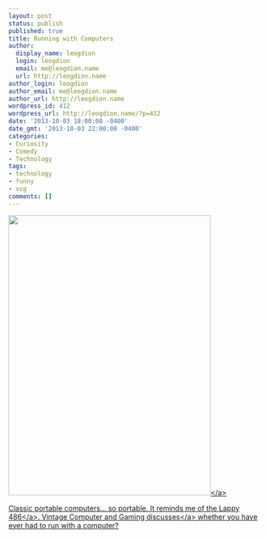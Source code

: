 ```yaml
---
layout: post
status: publish
published: true
title: Running with Computers
author:
  display_name: leogdion
  login: leogdion
  email: me@leogdion.name
  url: http://leogdion.name
author_login: leogdion
author_email: me@leogdion.name
author_url: http://leogdion.name
wordpress_id: 412
wordpress_url: http://leogdion.name/?p=412
date: '2013-10-03 18:00:00 -0400'
date_gmt: '2013-10-03 22:00:00 -0400'
categories:
- Curiosity
- Comedy
- Technology
tags:
- technology
- funny
- vcg
comments: []
---
```

<p><a href="http:&#47;&#47;www.vintagecomputing.com&#47;wp-content&#47;images&#47;retroscan&#47;otrona_attache_small.jpg"><img class="aligncenter" alt="" src="http:&#47;&#47;www.vintagecomputing.com&#47;wp-content&#47;images&#47;retroscan&#47;otrona_attache_small.jpg" width="400" height="554" &#47;><&#47;a></p>
<p>Classic portable computers... so portable. It reminds me of the <a href="http:&#47;&#47;www.hrwiki.org&#47;wiki&#47;Lappy_486" target="_blank">Lappy 486<&#47;a>. <a href="http:&#47;&#47;www.vintagecomputing.com&#47;index.php&#47;archives&#47;988&#47;retro-scan-of-the-week-running-with-computers" target="_blank">Vintage Computer and Gaming discusses<&#47;a> whether you have ever had to run with a computer?</p>
